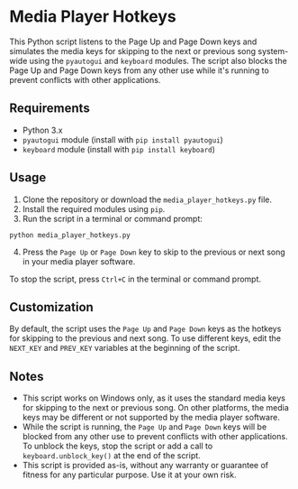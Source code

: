# Media Player Hotkeys

This Python script listens to the Page Up and Page Down keys and simulates the media keys for skipping to the next or previous song system-wide using the `pyautogui` and `keyboard` modules. The script also blocks the Page Up and Page Down keys from any other use while it's running to prevent conflicts with other applications.


## Requirements

- Python 3.x
- `pyautogui` module (install with `pip install pyautogui`)
- `keyboard` module (install with `pip install keyboard`)


## Usage

1. Clone the repository or download the `media_player_hotkeys.py` file.
2. Install the required modules using `pip`.
3. Run the script in a terminal or command prompt:

```
python media_player_hotkeys.py
```

4. Press the `Page Up` or `Page Down` key to skip to the previous or next song in your media player software.

To stop the script, press `Ctrl+C` in the terminal or command prompt.


## Customization

By default, the script uses the `Page Up` and `Page Down` keys as the hotkeys for skipping to the previous and next song. To use different keys, edit the `NEXT_KEY` and `PREV_KEY` variables at the beginning of the script.


## Notes

- This script works on Windows only, as it uses the standard media keys for skipping to the next or previous song. On other platforms, the media keys may be different or not supported by the media player software.
- While the script is running, the `Page Up` and `Page Down` keys will be blocked from any other use to prevent conflicts with other applications. To unblock the keys, stop the script or add a call to `keyboard.unblock_key()` at the end of the script.
- This script is provided as-is, without any warranty or guarantee of fitness for any particular purpose. Use it at your own risk.
